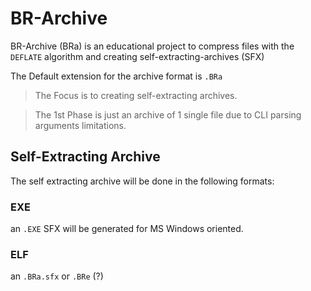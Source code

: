 # BR-Archive

BR-Archive (BRa) is an educational project to compress files with the `DEFLATE` algorithm and creating self-extracting-archives (SFX)

The Default extension for the archive format is `.BRa`

> The Focus is to creating self-extracting archives.

> The 1st Phase is just an archive of 1 single file due to CLI parsing arguments limitations.

## Self-Extracting Archive

The self extracting archive will be done in the following formats:

### EXE

an `.EXE` SFX will be generated for MS Windows oriented.



### ELF

an `.BRa.sfx` or `.BRe` (?)

